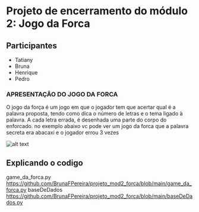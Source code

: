 # Projeto de encerramento do módulo 2: Jogo da Forca 


## Participantes
-  Tatiany  
- Bruna 
- Henrique 
- Pedro


### APRESENTAÇÃO DO JOGO DA FORCA 
O jogo da força é um jogo em que o jogador tem que acertar qual é a palavra proposta, tendo como dica o número de letras e o tema ligado à palavra. A cada letra errada, é desenhada uma parte do corpo do enforcado.
no exemplo abaixo vc pode ver um jogo da forca que a palavra secreta era abacaxi e o jogador errou 3 vezes 

![alt text](https://t2.uc.ltmcdn.com/pt/images/7/3/3/palavras_para_forca_29337_600.jpg)




## Explicando o codigo

game_da_forca.py <https://github.com/BrunaFPereira/projeto_mod2_forca/blob/main/game_da_forca.py>
baseDeDados <https://github.com/BrunaFPereira/projeto_mod2_forca/blob/main/baseDeDados.py>



